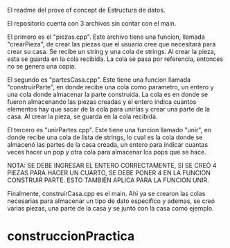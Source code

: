 El readme del prove of concept de Estructura de datos. 

El repositorio cuenta con 3 archivos sin contar con el main. 

El primero es el "piezas.cpp". Este archivo tiene una funcion, llamada "crearPieza", de crear las piezas que el usuario cree que necesitará para crear su casa. Se recibe un string y una cola de strings. Al crear la pieza, esta se guarda en la cola recibida. La cola se pasa por referencia, entonces no se genera una copia.

El segundo es "partesCasa.cpp". Este tiene una funcion llamada "construirParte", en donde recibe una cola como parametro, un entero y una cola donde almacenar la parte construida. La cola es en donde se fueron almacenando las piezas creadas y el entero indica cuantos elementos hay que sacar de la cola para unirlas y crear una parte de la casa. Al crear la pieza, se guarda en la cola recibida. 

El tercero es "unirPartes.cpp". Este tiene una funcion llamado "unir", en donde recibe una cola de lista de strings, lo cual es la cola donde se almacenó las partes de la casa creada, un entero para indicar cuantas veces hacer un pop y otra cola para almacenar los pops que se hace. 

NOTA: SE DEBE INGRESAR EL ENTERO CORRECTAMENTE, SI SE CREÓ 4 PIEZAS PARA HACER UN CUARTO, SE DEBE PONER 4 EN LA FUNCION CONSTRUIR PARTE. ESTO TAMBIEN APLICA PARA LA FUNCION UNIR. 

Finalmente, construirCasa.cpp es el main. Ahi ya se crearon las colas necesarias para almacenar un tipo de dato especifico y ademas, se creó varias piezas, una parte de la casa y se juntó con la casa como ejemplo. 

# construccionPractica
